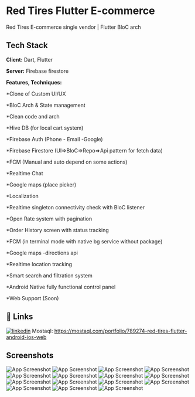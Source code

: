 
# Red Tires Flutter E-commerce

Red Tires E-commerce single vendor | Flutter BloC arch



## Tech Stack

**Client:** Dart, Flutter

**Server:** Firebase firestore

**Features, Techniques:** 

*Clone of Custom UI/UX

*BloC Arch & State management

*Clean code and arch

*Hive DB (for local cart system)

*Firebase Auth (Phone - Email -Google)

*Firebase Firestore (UI=>BloC=>Repo=>Api pattern for fetch data)

*FCM (Manual and auto depend on some actions)

*Realtime Chat

*Google maps (place picker)

*Localization

*Realtime singleton connectivity check with BloC listener

*Open Rate system with pagination

*Order History screen with status tracking

*FCM (in terminal mode with native bg service without package)

*Google maps -directions api

*Realtime location tracking

*Smart search and filtration system

*Android Native fully functional control panel

*Web Support (Soon)

  
## 🔗 Links
[![linkedin](https://img.shields.io/badge/linkedin-0A66C2?style=for-the-badge&logo=linkedin&logoColor=white)](https://www.linkedin.com/in/youssef-hany-540179161)
Mostaql: https://mostaql.com/portfolio/789274-red-tires-flutter-android-ios-web
## Screenshots

![App Screenshot](https://camo.githubusercontent.com/103708f727936bd4b7ef33c9387fb7e3c7ceeb26e492415ffb2e947fcf269aea/68747470733a2f2f6d6f737461716c2e68736f756263646e2e636f6d2f75706c6f6164732f7468756d626e61696c732f3337323134342f363135613063386262393861382f30373332373832632d626435302d343564642d616437362d6436623634653733393963612e6a7067)
![App Screenshot](https://mostaql.hsoubcdn.com/uploads/372144/615a0c8c4b67d/9d1b386c-125c-430c-a2ca-c28271287529.jpg)
![App Screenshot](https://mostaql.hsoubcdn.com/uploads/372144/615a0c8cd2a9e/4446821a-4738-4d58-8319-f39b1312ebf6.jpg)
![App Screenshot](https://mostaql.hsoubcdn.com/uploads/372144/615b5fcb726b4/Screenshot2021-10-04-19-59-38-530com.ecomflut.android.tws.png)
![App Screenshot](https://mostaql.hsoubcdn.com/uploads/372144/615e345e2d456/0e530540-dafb-4414-bb81-37d711278530.jpg)
![App Screenshot](https://mostaql.hsoubcdn.com/uploads/372144/615e345e912a7/8d232ad2-fc05-4d53-83fc-8b7baa3ec417.jpg)
![App Screenshot](https://mostaql.hsoubcdn.com/uploads/372144/615e345ed07ba/032913ef-e53c-464b-819e-d0bd54d44c44.jpg)
![App Screenshot](https://mostaql.hsoubcdn.com/uploads/372144/616366f7228fc/c1151cae-5178-426f-9beb-28b363ba72b8.jpg)
![App Screenshot](https://mostaql.hsoubcdn.com/uploads/372144/616366f78621a/10f14970-3002-4e22-a4d5-591361633b32.jpg)
![App Screenshot](https://mostaql.hsoubcdn.com/uploads/372144/61660d5b2086d/rum.jpg)
![App Screenshot](https://mostaql.hsoubcdn.com/uploads/372144/61673c3c14cd1/8d3251f1-c922-4fe0-850c-0741aef60171.jpg)
![App Screenshot](https://mostaql.hsoubcdn.com/uploads/372144/61673c3ccc86e/b6d044e9-51a8-4a54-9181-ba7210c49500.jpg)
![App Screenshot](https://mostaql.hsoubcdn.com/uploads/372144/61679e0f87050/a783e82d-23cd-4253-89b9-a5d79440d061.jpg)
![App Screenshot](https://mostaql.hsoubcdn.com/uploads/372144/6169a4ad31907/fc6ee2af-21d5-421c-82b9-752862e746b1.jpg)
![App Screenshot](https://mostaql.hsoubcdn.com/uploads/372144/6169a4acbbcf3/8f555f2b-64ce-404d-a24e-459cfe5d0e8c.jpg)


  
